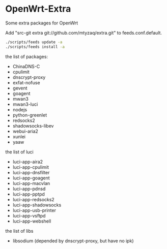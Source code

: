 OpenWrt-Extra
=============

Some extra packages for OpenWrt

Add "src-git extra git://github.com/mtyzaq/extra.git" to feeds.conf.default.

```bash
./scripts/feeds update -a
./scripts/feeds install -a
```

the list of packages:
* ChinaDNS-C
* cpulimit
* dnscrypt-proxy
* exfat-nofuse
* gevent
* goagent
* mwan3
* mwan3-luci
* nodejs
* python-greenlet
* redsocks2
* shadowsocks-libev
* webui-aria2
* xunlei
* yaaw

the list of luci
* luci-app-aira2
* luci-app-cpulimit
* luci-app-dnsfilter
* luci-app-goagent
* luci-app-macvlan
* luci-app-pdnsd
* luci-app-pptpd
* luci-app-redsocks2
* luci-app-shadowsocks
* luci-app-usb-printer
* luci-app-vsftpd
* luci-app-webshell

the list of libs
* libsodium (depended by dnscrypt-proxy, but have no ipk)

